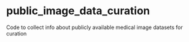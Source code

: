 # public_image_data_curation
Code to collect info about publicly available medical image datasets for curation
